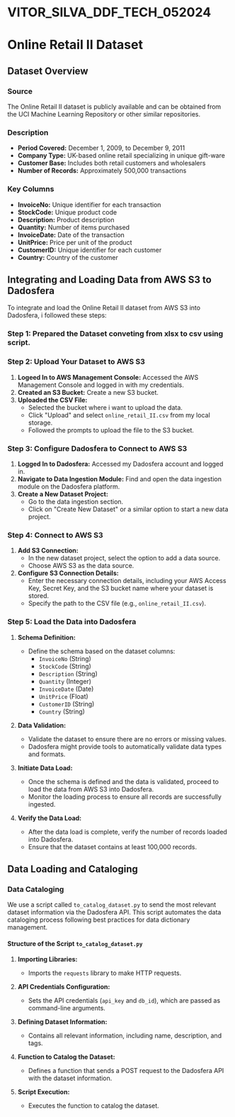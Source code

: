 # VITOR_SILVA_DDF_TECH_052024

#  Online Retail II Dataset

## Dataset Overview

### Source
The Online Retail II dataset is publicly available and can be obtained from the UCI Machine Learning Repository or other similar repositories.

### Description
- **Period Covered:** December 1, 2009, to December 9, 2011
- **Company Type:** UK-based online retail specializing in unique gift-ware
- **Customer Base:** Includes both retail customers and wholesalers
- **Number of Records:** Approximately 500,000 transactions

### Key Columns
- **InvoiceNo:** Unique identifier for each transaction
- **StockCode:** Unique product code
- **Description:** Product description
- **Quantity:** Number of items purchased
- **InvoiceDate:** Date of the transaction
- **UnitPrice:** Price per unit of the product
- **CustomerID:** Unique identifier for each customer
- **Country:** Country of the customer


## Integrating and Loading Data from AWS S3 to Dadosfera

To integrate and load the Online Retail II dataset from AWS S3 into Dadosfera, i followed these steps:

### Step 1: Prepared the Dataset conveting from xlsx to csv using script.

### Step 2: Upload Your Dataset to AWS S3

1. **Logeed In to AWS Management Console:** Accessed the AWS Management Console and logged in with my credentials.
2. **Created an S3 Bucket:** Create a new S3 bucket.
3. **Uploaded the CSV File:**
   - Selected the bucket where i want to upload the data.
   - Click "Upload" and select `online_retail_II.csv` from my local storage.
   - Followed the prompts to upload the file to the S3 bucket.

### Step 3: Configure Dadosfera to Connect to AWS S3

1. **Logged In to Dadosfera:** Accessed my Dadosfera account and logged in.
2. **Navigate to Data Ingestion Module:** Find and open the data ingestion module on the Dadosfera platform.
3. **Create a New Dataset Project:**
   - Go to the data ingestion section.
   - Click on "Create New Dataset" or a similar option to start a new data project.

### Step 4: Connect to AWS S3

1. **Add S3 Connection:**
   - In the new dataset project, select the option to add a data source.
   - Choose AWS S3 as the data source.
2. **Configure S3 Connection Details:**
   - Enter the necessary connection details, including your AWS Access Key, Secret Key, and the S3 bucket name where your dataset is stored.
   - Specify the path to the CSV file (e.g., `online_retail_II.csv`).

### Step 5: Load the Data into Dadosfera

1. **Schema Definition:**
   - Define the schema based on the dataset columns:
     - `InvoiceNo` (String)
     - `StockCode` (String)
     - `Description` (String)
     - `Quantity` (Integer)
     - `InvoiceDate` (Date)
     - `UnitPrice` (Float)
     - `CustomerID` (String)
     - `Country` (String)

2. **Data Validation:**
   - Validate the dataset to ensure there are no errors or missing values.
   - Dadosfera might provide tools to automatically validate data types and formats.

3. **Initiate Data Load:**
   - Once the schema is defined and the data is validated, proceed to load the data from AWS S3 into Dadosfera.
   - Monitor the loading process to ensure all records are successfully ingested.

4. **Verify the Data Load:**
   - After the data load is complete, verify the number of records loaded into Dadosfera.
   - Ensure that the dataset contains at least 100,000 records.

## Data Loading and Cataloging

### Data Cataloging

We use a script called `to_catalog_dataset.py` to send the most relevant dataset information via the Dadosfera API. This script automates the data cataloging process following best practices for data dictionary management.

#### Structure of the Script `to_catalog_dataset.py`

1. **Importing Libraries:**
   - Imports the `requests` library to make HTTP requests.

2. **API Credentials Configuration:**
   - Sets the API credentials (`api_key` and `db_id`), which are passed as command-line arguments.

3. **Defining Dataset Information:**
   - Contains all relevant information, including name, description, and tags.

4. **Function to Catalog the Dataset:**
   - Defines a function that sends a POST request to the Dadosfera API with the dataset information.

5. **Script Execution:**
   - Executes the function to catalog the dataset.

